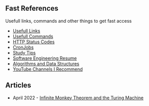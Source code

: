 ## Fast References

Usefull links, commands and other things to get fast access

- [Usefull Links](?usefull-links)
- [Usefull Commands](?usefull-commands)
- [HTTP Status Codes](?http-status-code)
- [CronJobs](?cronjobs)
- [Study Tips](?study-tips)
- [Software Engineering Resume](?software-engineering-resume)
- [Algorithms and Data Structures](?algorithms-and-data-structures)
- [YouTube Channels I Recommend](?youtube-channels-i-recommend)

## Articles

- April 2022 - [Infinite Monkey Theorem and the Turing Machine](?infinite-monkey-theorem-and-the-turing-machine)
